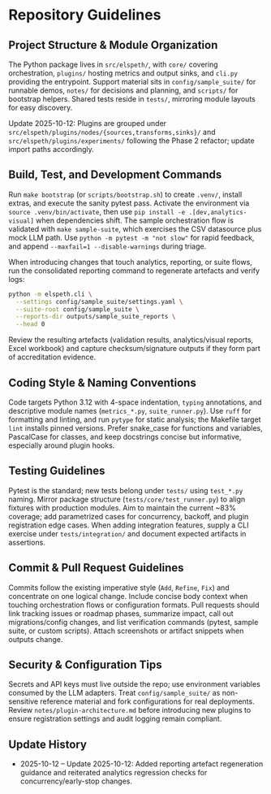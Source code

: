# Repository Guidelines

## Project Structure & Module Organization

The Python package lives in `src/elspeth/`, with `core/` covering orchestration, `plugins/` hosting metrics and output sinks, and `cli.py` providing the entrypoint. Support material sits in `config/sample_suite/` for runnable demos, `notes/` for decisions and planning, and `scripts/` for bootstrap helpers. Shared tests reside in `tests/`, mirroring module layouts for easy discovery.
<!-- UPDATE 2025-10-12: Plugin namespace migration -->
Update 2025-10-12: Plugins are grouped under `src/elspeth/plugins/nodes/{sources,transforms,sinks}/` and `src/elspeth/plugins/experiments/` following the Phase 2 refactor; update import paths accordingly.
<!-- END UPDATE -->

## Build, Test, and Development Commands

Run `make bootstrap` (or `scripts/bootstrap.sh`) to create `.venv/`, install extras, and execute the sanity pytest pass. Activate the environment via `source .venv/bin/activate`, then use `pip install -e .[dev,analytics-visual]` when dependencies shift. The sample orchestration flow is validated with `make sample-suite`, which exercises the CSV datasource plus mock LLM path. Use `python -m pytest -m "not slow"` for rapid feedback, and append `--maxfail=1 --disable-warnings` during triage.

When introducing changes that touch analytics, reporting, or suite flows, run the consolidated reporting command to regenerate artefacts and verify logs:

```bash
python -m elspeth.cli \
  --settings config/sample_suite/settings.yaml \
  --suite-root config/sample_suite \
  --reports-dir outputs/sample_suite_reports \
  --head 0
```

Review the resulting artefacts (validation results, analytics/visual reports, Excel workbook) and capture checksum/signature outputs if they form part of accreditation evidence.

## Coding Style & Naming Conventions

Code targets Python 3.12 with 4-space indentation, `typing` annotations, and descriptive module names (`metrics_*.py`, `suite_runner.py`). Use `ruff` for formatting and linting, and run `pytype` for static analysis; the Makefile target `lint` installs pinned versions. Prefer snake_case for functions and variables, PascalCase for classes, and keep docstrings concise but informative, especially around plugin hooks.

## Testing Guidelines

Pytest is the standard; new tests belong under `tests/` using `test_*.py` naming. Mirror package structure (`tests/core/test_runner.py`) to align fixtures with production modules. Aim to maintain the current ~83% coverage; add parametrized cases for concurrency, backoff, and plugin registration edge cases. When adding integration features, supply a CLI exercise under `tests/integration/` and document expected artifacts in assertions.
<!-- UPDATE 2025-10-12: Include analytics/reporting regression tests when touching SuiteReportGenerator, analytics sinks, or the visual analytics sink; see `tests/test_reporting.py`, `tests/test_outputs_visual.py`, and `tests/test_integration_visual_suite.py`. -->

## Commit & Pull Request Guidelines

Commits follow the existing imperative style (`Add`, `Refine`, `Fix`) and concentrate on one logical change. Include concise body context when touching orchestration flows or configuration formats. Pull requests should link tracking issues or roadmap phases, summarize impact, call out migrations/config changes, and list verification commands (pytest, sample suite, or custom scripts). Attach screenshots or artifact snippets when outputs change.

## Security & Configuration Tips

Secrets and API keys must live outside the repo; use environment variables consumed by the LLM adapters. Treat `config/sample_suite/` as non-sensitive reference material and fork configurations for real deployments. Review `notes/plugin-architecture.md` before introducing new plugins to ensure registration settings and audit logging remain compliant.
<!-- UPDATE 2025-10-12: When modifying concurrency, retry, early-stop logic, or analytics sinks (JSON/visual), update the corresponding architecture docs and regenerate signed/visual artefacts if output formats change. -->

## Update History

- 2025-10-12 – Update 2025-10-12: Added reporting artefact regeneration guidance and reiterated analytics regression checks for concurrency/early-stop changes.
